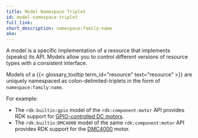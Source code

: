 ```yaml
---
title: Model Namespace Triplet
id: model-namespace-triplet
full_link:
short_description: namespace:family:name
aka:
---
```


A model is a specific implementation of a resource that implements (speaks) its API.
Models allow you to control different versions of resource types with a consistent interface.

Models of a {{< glossary_tooltip term_id="resource" text="resource" >}} are uniquely namespaced as colon-delimited-triplets in the form of `namespace:family:name`.

For example:

- The `rdk:builtin:gpio` model of the `rdk:component:motor` API provides RDK support for [GPIO-controlled DC motors](/components/motor/gpio/).
- The `rdk:builtin:DMC4000` model of the same `rdk:component:motor` API provides RDK support for the [DMC4000](/components/motor/dmc4000/) motor.
